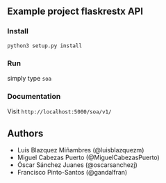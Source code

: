 ## Example project flaskrestx API

### Install
`python3 setup.py install`

### Run
simply type `soa`

### Documentation
Visit `http://localhost:5000/soa/v1/`

## Authors
- Luis Blazquez Miñambres (@luisblazquezm)
- Miguel Cabezas Puerto (@MiguelCabezasPuerto)
- Óscar Sánchez Juanes (@oscarsanchezj)
- Francisco Pinto-Santos (@gandalfran)
